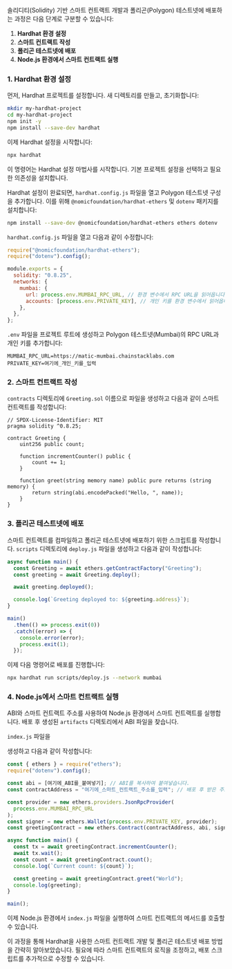 솔리디티(Solidity) 기반 스마트 컨트랙트 개발과 폴리곤(Polygon) 테스트넷에 배포하는 과정은 다음 단계로 구분할 수 있습니다:

1. **Hardhat 환경 설정**
2. **스마트 컨트랙트 작성**
3. **폴리곤 테스트넷에 배포**
4. **Node.js 환경에서 스마트 컨트랙트 실행**

### 1. Hardhat 환경 설정

먼저, Hardhat 프로젝트를 설정합니다. 새 디렉토리를 만들고, 초기화합니다:

```bash
mkdir my-hardhat-project
cd my-hardhat-project
npm init -y
npm install --save-dev hardhat
```

이제 Hardhat 설정을 시작합니다:

```bash
npx hardhat
```

이 명령어는 Hardhat 설정 마법사를 시작합니다. 기본 프로젝트 설정을 선택하고 필요한 의존성을 설치합니다.

Hardhat 설정이 완료되면, `hardhat.config.js` 파일을 열고 Polygon 테스트넷 구성을 추가합니다. 이를 위해 `@nomicfoundation/hardhat-ethers` 및 `dotenv` 패키지를 설치합니다:

```bash
npm install --save-dev @nomicfoundation/hardhat-ethers ethers dotenv
```

`hardhat.config.js` 파일을 열고 다음과 같이 수정합니다:

```javascript
require("@nomicfoundation/hardhat-ethers");
require("dotenv").config();

module.exports = {
  solidity: "0.8.25",
  networks: {
    mumbai: {
      url: process.env.MUMBAI_RPC_URL, // 환경 변수에서 RPC URL을 읽어옵니다.
      accounts: [process.env.PRIVATE_KEY], // 개인 키를 환경 변수에서 읽어옵니다.
    },
  },
};
```

`.env` 파일을 프로젝트 루트에 생성하고 Polygon 테스트넷(Mumbai)의 RPC URL과 개인 키를 추가합니다:

```
MUMBAI_RPC_URL=https://matic-mumbai.chainstacklabs.com
PRIVATE_KEY=여기에_개인_키를_입력
```

### 2. 스마트 컨트랙트 작성

`contracts` 디렉토리에 `Greeting.sol` 이름으로 파일을 생성하고 다음과 같이 스마트 컨트랙트를 작성합니다:

```solidity
// SPDX-License-Identifier: MIT
pragma solidity ^0.8.25;

contract Greeting {
    uint256 public count;

    function incrementCounter() public {
        count += 1;
    }

    function greet(string memory name) public pure returns (string memory) {
        return string(abi.encodePacked("Hello, ", name));
    }
}
```

### 3. 폴리곤 테스트넷에 배포

스마트 컨트랙트를 컴파일하고 폴리곤 테스트넷에 배포하기 위한 스크립트를 작성합니다. `scripts` 디렉토리에 `deploy.js` 파일을 생성하고 다음과 같이 작성합니다:

```javascript
async function main() {
  const Greeting = await ethers.getContractFactory("Greeting");
  const greeting = await Greeting.deploy();

  await greeting.deployed();

  console.log(`Greeting deployed to: ${greeting.address}`);
}

main()
  .then(() => process.exit(0))
  .catch((error) => {
    console.error(error);
    process.exit(1);
  });
```

이제 다음 명령어로 배포를 진행합니다:

```bash
npx hardhat run scripts/deploy.js --network mumbai
```

### 4. Node.js에서 스마트 컨트랙트 실행

ABI와 스마트 컨트랙트 주소를 사용하여 Node.js 환경에서 스마트 컨트랙트를 실행합니다. 배포 후 생성된 `artifacts` 디렉토리에서 ABI 파일을 찾습니다.

`index.js` 파일을

생성하고 다음과 같이 작성합니다:

```javascript
const { ethers } = require("ethers");
require("dotenv").config();

const abi = [여기에_ABI를_붙여넣기]; // ABI를 복사하여 붙여넣습니다.
const contractAddress = "여기에_스마트_컨트랙트_주소를_입력"; // 배포 후 받은 주소를 입력합니다.

const provider = new ethers.providers.JsonRpcProvider(
  process.env.MUMBAI_RPC_URL
);
const signer = new ethers.Wallet(process.env.PRIVATE_KEY, provider);
const greetingContract = new ethers.Contract(contractAddress, abi, signer);

async function main() {
  const tx = await greetingContract.incrementCounter();
  await tx.wait();
  const count = await greetingContract.count();
  console.log(`Current count: ${count}`);

  const greeting = await greetingContract.greet("World");
  console.log(greeting);
}

main();
```

이제 Node.js 환경에서 `index.js` 파일을 실행하여 스마트 컨트랙트의 메서드를 호출할 수 있습니다.

이 과정을 통해 Hardhat을 사용한 스마트 컨트랙트 개발 및 폴리곤 테스트넷 배포 방법을 간략히 알아보았습니다. 필요에 따라 스마트 컨트랙트의 로직을 조정하고, 배포 스크립트를 추가적으로 수정할 수 있습니다.

